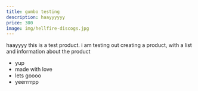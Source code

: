 ```yaml
---
title: gumbo testing
description: haayyyyyy
price: 300
image: img/hellfire-discogs.jpg
---
```

haayyyy this is a test product. i am testing out creating a product, with a list and information about the product



* yup
* made with love
* lets goooo
* yeerrrrpp
